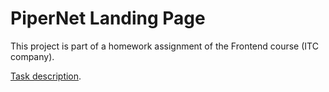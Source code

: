 # PiperNet Landing Page

This project is part of a homework assignment of the Frontend course (ITC company).

[Task description](https://stepik.org/lesson/192179/step/1?unit=166682).